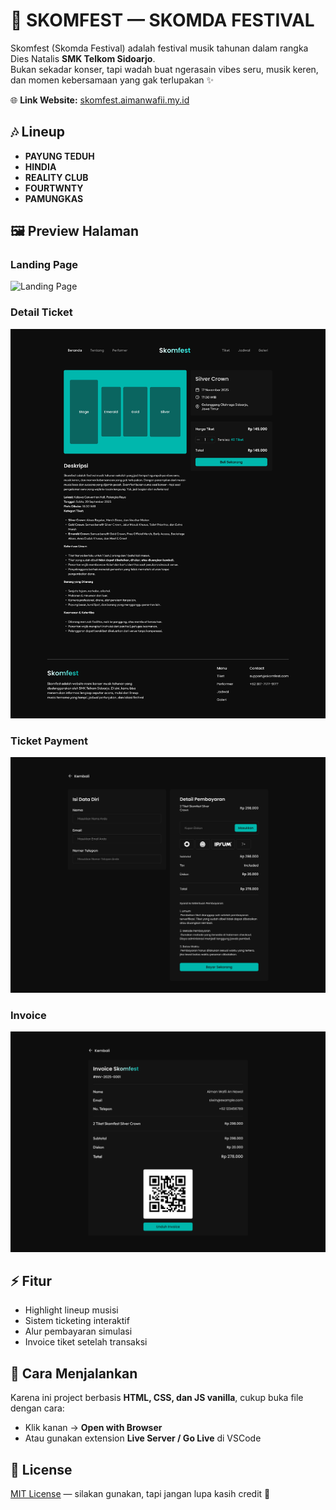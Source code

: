 # 🎉 SKOMFEST — SKOMDA FESTIVAL

Skomfest (Skomda Festival) adalah festival musik tahunan dalam rangka Dies Natalis **SMK Telkom Sidoarjo**.  
Bukan sekadar konser, tapi wadah buat ngerasain vibes seru, musik keren, dan momen kebersamaan yang gak terlupakan ✨

🌐 **Link Website:** [skomfest.aimanwafii.my.id](https://skomfest.aimanwafii.my.id)

## 🎶 Lineup
- **PAYUNG TEDUH**
- **HINDIA**
- **REALITY CLUB**
- **FOURTWNTY**
- **PAMUNGKAS**

## 🖼️ Preview Halaman
### Landing Page
![Landing Page](Page/landing-page.png)

### Detail Ticket
![Detail Ticket](Page/detail-ticket.png)

### Ticket Payment
![Ticket Payment](Page/ticket-payment.png)

### Invoice
![Invoice](Page/invoice.png)

## ⚡ Fitur
- Highlight lineup musisi  
- Sistem ticketing interaktif  
- Alur pembayaran simulasi  
- Invoice tiket setelah transaksi  

## 🚀 Cara Menjalankan
Karena ini project berbasis **HTML, CSS, dan JS vanilla**, cukup buka file dengan cara:
- Klik kanan → **Open with Browser**  
- Atau gunakan extension **Live Server / Go Live** di VSCode  

## 📜 License
[MIT License](LICENSE) — silakan gunakan, tapi jangan lupa kasih credit 🙌
